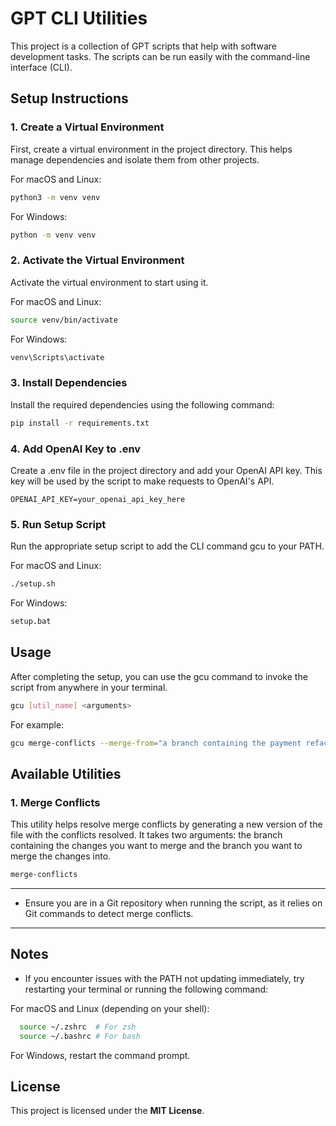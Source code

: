 # GPT CLI Utilities

This project is a collection of GPT scripts that help with software development tasks. The scripts can be run easily with the command-line interface (CLI).

## Setup Instructions

### 1. Create a Virtual Environment

First, create a virtual environment in the project directory. This helps manage dependencies and isolate them from other projects.

For macOS and Linux:

```bash
python3 -m venv venv
```

For Windows:
```bash
python -m venv venv
```

### 2. Activate the Virtual Environment
Activate the virtual environment to start using it.

For macOS and Linux:
```bash
source venv/bin/activate
```

For Windows:
```bash
venv\Scripts\activate
```

### 3. Install Dependencies
Install the required dependencies using the following command:

```bash
pip install -r requirements.txt
```

### 4. Add OpenAI Key to .env
Create a .env file in the project directory and add your OpenAI API key. This key will be used by the script to make requests to OpenAI's API.

```plaintext
OPENAI_API_KEY=your_openai_api_key_here
```

### 5. Run Setup Script
Run the appropriate setup script to add the CLI command gcu to your PATH.

For macOS and Linux:
```bash
./setup.sh
```

For Windows:
```bash
setup.bat
```

## Usage
After completing the setup, you can use the gcu command to invoke the script from anywhere in your terminal.

```bash
gcu [util_name] <arguments>
```

For example:

```bash
gcu merge-conflicts --merge-from="a branch containing the payment refactor" --merge-to="the main branch"
```


## Available Utilities

### 1. Merge Conflicts
This utility helps resolve merge conflicts by generating a new version of the file with the conflicts resolved. It takes two arguments: the branch containing the changes you want to merge and the branch you want to merge the changes into.
```bash
merge-conflicts
```

-----

- Ensure you are in a Git repository when running the script, as it relies on Git commands to detect merge conflicts.

-----


## Notes
- If you encounter issues with the PATH not updating immediately, try restarting your terminal or running the following command:


For macOS and Linux (depending on your shell):
```bash
  source ~/.zshrc  # For zsh
  source ~/.bashrc # For bash
```

For Windows, restart the command prompt.


## License
This project is licensed under the **MIT License**.

